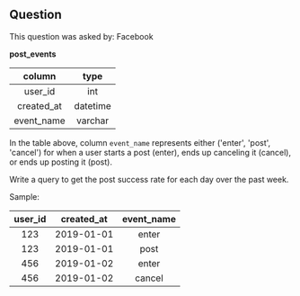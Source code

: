 ## Question
This question was asked by: Facebook

**post_events**

|   column   |   type   |
|:----------:|:--------:|
|   user_id  |    int   |
| created_at | datetime |
| event_name |  varchar |

In the table above, column `event_name` represents either ('enter', 'post', 'cancel') for when a user starts a post (enter), ends up canceling it (cancel), or ends up posting it (post).

Write a query to get the post success rate for each day over the past week.

Sample:

| user_id | created_at | event_name |
|:-------:|:----------:|:----------:|
|   123   | 2019-01-01 |    enter   |
|   123   | 2019-01-01 |    post    |
|   456   | 2019-01-02 |    enter   |
|   456   | 2019-01-02 |   cancel   |

<!-- ## Solution
Let's see if we can clearly define the metrics we want to calculate before just jumping into the problem. We want **post success rate for each day over the past week.**

To get that metric let's assume post success rate means: **(total posts entered) / (total posts created)**. Additionally since the success rate must be broken down by day, we must make sure that a post that is entered **must be completed on the same day**.

Cool, now that we have these requirements, it's time to calculate our metrics. We know we have to GROUP BY the date to get each day's posting success rate. We also have to break down how we can compute our two metrics of *total posts entered and total posts actually created.*

Let's look at the first one. Total posts entered can we calculated by a simple query such as filtering for where the event is equal to 'enter'.

```
SELECT COUNT(DISTINCT user_id)
FROM post_events
WHERE event_name = 'enter'
```

Now we have to get all of the users that also successfully created the post in the same day. We can do this with a join and set the correct conditions. The conditions are:
- Same user
- Successfully posted
- Same day

We can get those by doing a LEFT JOIN to the same table, and adding in those conditions. Remember we have to do a LEFT JOIN in this case because we want to use the join as a filter to where the conditions have been successfully met.

```
FROM post_events AS c1
LEFT JOIN post_events AS c2
    ON c1.user_id = c2.user_id
        AND c2.event = 'post'
        AND DATE(c1.created_at) = DATE(c2.created_at)
```

Bringing it all together now, we can now take the COUNT of users from c2 table and divide them from the base table c1.

```
SELECT
    DATE(created_at) AS dt
    , COUNT(DISTINCT c2.user_id) / COUNT(DISTINCT c1.user_id) AS success_rate
FROM post_events AS c1
LEFT JOIN post_events AS c2
    ON c1.user_id = c2.user_id
        AND c2.event = 'post'
        AND DATE(c1.created_at) = DATE(c2.created_at)
WHERE c1.event_name = 'enter'
    AND c1.created_at >= DATE_SUB(now(), INTERVAL 1 WEEK)
GROUP BY 1
``` -->
